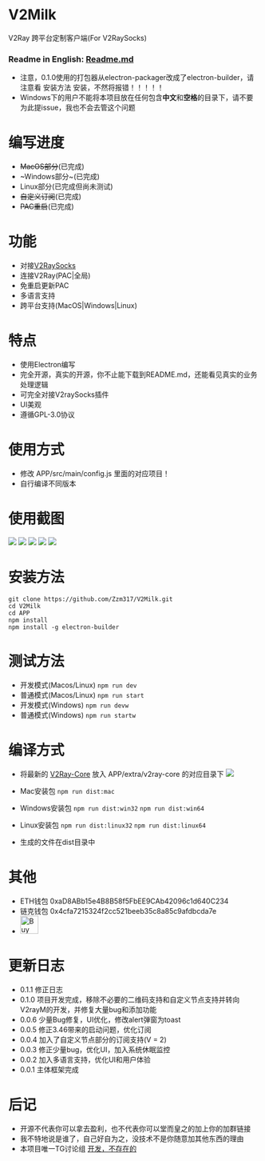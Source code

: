 # V2Milk
V2Ray 跨平台定制客户端(For V2RaySocks)

### Readme in English: [Readme.md](https://github.com/Zzm317/V2Milk/blob/master/READMEEN.md)

* 注意，0.1.0使用的打包器从electron-packager改成了electron-builder，请注意看 安装方法 安装，不然将报错！！！！！
* Windows下的用户不能将本项目放在任何包含**中文**和**空格**的目录下，请不要为此提issue，我也不会去管这个问题

# 编写进度
* ~~MacOS部分~~(已完成)
* ~Windows部分~(已完成)
* Linux部分(已完成但尚未测试)
* ~~自定义订阅~~(已完成)
* ~~PAC重启~~(已完成)

# 功能
* 对接[V2RaySocks](https://github.com/Zzm317/v2raysocks)
* 连接V2Ray(PAC|全局)
* 免重启更新PAC
* 多语言支持
* 跨平台支持(MacOS|Windows|Linux)

# 特点
* 使用Electron编写
* 完全开源，真实的开源，你不止能下载到README.md，还能看见真实的业务处理逻辑
* 可完全对接V2raySocks插件
* UI美观
* 遵循GPL-3.0协议

# 使用方式
* 修改 APP/src/main/config.js 里面的对应项目！
* 自行编译不同版本

# 使用截图
![](https://raw.githubusercontent.com/Zzm317/V2Milk/master/images/1.jpg)
![](https://raw.githubusercontent.com/Zzm317/V2Milk/master/images/2.jpg)
![](https://raw.githubusercontent.com/Zzm317/V2Milk/master/images/3.jpg)
![](https://raw.githubusercontent.com/Zzm317/V2Milk/master/images/4.jpg)
![](https://raw.githubusercontent.com/Zzm317/V2Milk/master/images/5.jpg)

# 安装方法
```
git clone https://github.com/Zzm317/V2Milk.git
cd V2Milk
cd APP
npm install
npm install -g electron-builder
```

# 测试方法
* 开发模式(Macos/Linux)   ```npm run dev```
* 普通模式(Macos/Linux)   ```npm run start```
* 开发模式(Windows)       ```npm run devw```
* 普通模式(Windows)       ```npm run startw```

# 编译方式
* 将最新的 [V2Ray-Core](https://github.com/v2ray/v2ray-core/releases) 放入 APP/extra/v2ray-core 的对应目录下
![](https://raw.githubusercontent.com/Zzm317/V2Milk/master/images/6.jpg)
* Mac安装包
	```npm run dist:mac```

* Windows安装包
	```npm run dist:win32```
	```npm run dist:win64```

* Linux安装包
	```npm run dist:linux32```
	```npm run dist:linux64```

* 生成的文件在dist目录中

# 其他
* ETH钱包 0xaD8ABb15e4B8B58f5FbEE9CAb42096c1d640C234
* 链克钱包 0x4cfa7215324f2cc521beeb35c8a85c9afdbcda7e
* <a href='https://ko-fi.com/U7U7K54E' target='_blank'><img height='36' style='border:0px;height:36px;' src='https://az743702.vo.msecnd.net/cdn/kofi4.png?v=f' border='0' alt='Buy Me a Coffee' /></a>

# 更新日志
* 0.1.1 修正日志
* 0.1.0 项目开发完成，移除不必要的二维码支持和自定义节点支持并转向V2rayM的开发，并修复大量bug和添加功能
* 0.0.6 少量Bug修复，UI优化，修改alert弹窗为toast
* 0.0.5 修正3.46带来的启动问题，优化订阅
* 0.0.4 加入了自定义节点部分的订阅支持(V = 2)
* 0.0.3 修正少量bug，优化UI，加入系统休眠监控
* 0.0.2 加入多语言支持，优化UI和用户体验
* 0.0.1 主体框架完成

# 后记
* 开源不代表你可以拿去盈利，也不代表你可以堂而皇之的加上你的加群链接
* 我不特地说是谁了，自己好自为之，没技术不是你随意加其他东西的理由
* 本项目唯一TG讨论组 [开发，不存在的](https://t.me/V2rayIsNotGreat)
